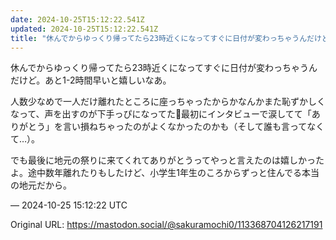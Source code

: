 ```yaml
---
date: 2024-10-25T15:12:22.541Z
updated: 2024-10-25T15:12:22.541Z
title: "休んでからゆっくり帰ってたら23時近くになってすぐに日付が変わっちゃうんだけど。[...]"
---
```


<p>休んでからゆっくり帰ってたら23時近くになってすぐに日付が変わっちゃうんだけど。あと1-2時間早いと嬉しいなあ。</p><p>人数少なめで一人だけ離れたところに座っちゃったからかなんかまた恥ずかしくなって、声を出すのが下手っぴになってた🥲最初にインタビューで涙してて「ありがとう」を言い損ねちゃったのがよくなかったのかも（そして誰も言ってなくて…）。</p><p>でも最後に地元の祭りに来てくれてありがとうってやっと言えたのは嬉しかったよ。途中数年離れたりもしたけど、小学生1年生のころからずっと住んでる本当の地元だから。</p>

&mdash; 2024-10-25 15:12:22 UTC

Original URL: https://mastodon.social/@sakuramochi0/113368704126217191
